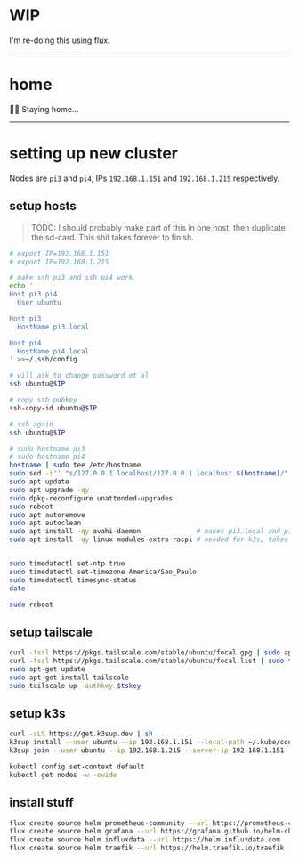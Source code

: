 # WIP

I'm re-doing this using flux.

---

# home

🚶‍♂️ Staying home...

---

# setting up new cluster

Nodes are `pi3` and `pi4`, IPs `192.168.1.151` and `192.168.1.215` respectively.

## setup hosts

> TODO: I should probably make part of this in one host, then duplicate the
> sd-card. This shit takes forever to finish.

```sh
# export IP=192.168.1.151
# export IP=192.168.1.215

# make ssh pi3 and ssh pi4 work
echo '
Host pi3 pi4
  User ubuntu

Host pi3
  HostName pi3.local

Host pi4
  HostName pi4.local
' >>~/.ssh/config

# will ask to change password et al
ssh ubuntu@$IP

# copy ssh pubkey
ssh-copy-id ubuntu@$IP

# ssh again
ssh ubuntu@$IP

# sudo hostname pi3
# sudo hostname pi4
hostname | sudo tee /etc/hostname
sudo sed -i'' "s/127.0.0.1 localhost/127.0.0.1 localhost $(hostname)/" /etc/hosts
sudo apt update
sudo apt upgrade -qy
sudo dpkg-reconfigure unattended-upgrades
sudo reboot
sudo apt autoremove
sudo apt autoclean
sudo apt install -qy avahi-daemon              # makes pi3.local and pi4.local work :)
sudo apt install -qy linux-modules-extra-raspi # needed for k3s, takes forever, especially on the pi3


sudo timedatectl set-ntp true
sudo timedatectl set-timezone America/Sao_Paulo
sudo timedatectl timesync-status
date

sudo reboot
```

## setup tailscale

```sh
curl -fssl https://pkgs.tailscale.com/stable/ubuntu/focal.gpg | sudo apt-key add -
curl -fssl https://pkgs.tailscale.com/stable/ubuntu/focal.list | sudo tee /etc/apt/sources.list.d/tailscale.list
sudo apt-get update
sudo apt-get install tailscale
sudo tailscale up -authkey $tskey
```

## setup k3s

```sh
curl -sLS https://get.k3sup.dev | sh
k3sup install --user ubuntu --ip 192.168.1.151 --local-path ~/.kube/config --ssh-key ~/.ssh/id_ed25519
k3sup join --user ubuntu --ip 192.168.1.215 --server-ip 192.168.1.151 --ssh-key ~/.ssh/id_ed25519

kubectl config set-context default
kubectl get nodes -w -owide
```

## install stuff

```sh
flux create source helm prometheus-community --url https://prometheus-community.github.io/helm-charts
flux create source helm grafana --url https://grafana.github.io/helm-charts
flux create source helm influxdata --url https://helm.influxdata.com
flux create source helm traefik --url https://helm.traefik.io/traefik
```
